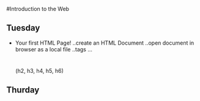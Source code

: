 #Introduction to the Web

## Tuesday
- Your first HTML Page!
..create an HTML Document
..open document in browser as a local file
..tags
...<h1> </h1> (h2, h3, h4, h5, h6)

## Thurday